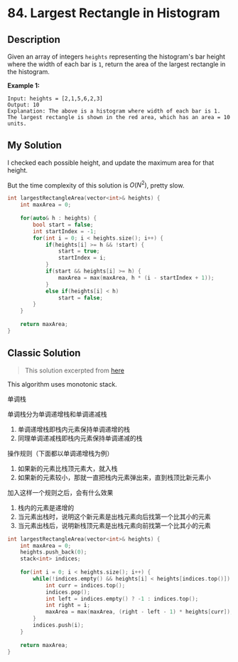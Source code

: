 # 84. Largest Rectangle in Histogram

## Description

Given an array of integers `heights` representing the histogram's bar height where the width of each bar is `1`, return the area of the largest rectangle in the histogram.

**Example 1:**
```
Input: heights = [2,1,5,6,2,3]
Output: 10
Explanation: The above is a histogram where width of each bar is 1.
The largest rectangle is shown in the red area, which has an area = 10 units.
```


## My Solution

I checked each possible height, and update the maximum area for that height.

But the time complexity of this solution is $O(N^2)$, pretty slow.

```C++
int largestRectangleArea(vector<int>& heights) {
    int maxArea = 0;
    
    for(auto& h : heights) {
        bool start = false;
        int startIndex = -1;
        for(int i = 0; i < heights.size(); i++) {
            if(heights[i] >= h && !start) {
                start = true;
                startIndex = i;
            }
            if(start && heights[i] >= h) {
                maxArea = max(maxArea, h * (i - startIndex + 1));
            }
            else if(heights[i] < h)
                start = false;
        }
    }
    
    return maxArea;
}
```

## Classic Solution
> This solution excerpted from [here](https://leetcode-cn.com/problems/largest-rectangle-in-histogram/solution/84-by-ikaruga/)

This algorithm uses monotonic stack.

单调栈

单调栈分为单调递增栈和单调递减栈

1. 单调递增栈即栈内元素保持单调递增的栈
2. 同理单调递减栈即栈内元素保持单调递减的栈

操作规则（下面都以单调递增栈为例）
1. 如果新的元素比栈顶元素大，就入栈
2. 如果新的元素较小，那就一直把栈内元素弹出来，直到栈顶比新元素小

加入这样一个规则之后，会有什么效果
1. 栈内的元素是递增的
2. 当元素出栈时，说明这个新元素是出栈元素向后找第一个比其小的元素
3. 当元素出栈后，说明新栈顶元素是出栈元素向前找第一个比其小的元素

```C++
int largestRectangleArea(vector<int>& heights) {
    int maxArea = 0;
    heights.push_back(0);
    stack<int> indices;
    
    for(int i = 0; i < heights.size(); i++) {
        while(!indices.empty() && heights[i] < heights[indices.top()]) {
            int curr = indices.top();
            indices.pop();
            int left = indices.empty() ? -1 : indices.top();
            int right = i;
            maxArea = max(maxArea, (right - left - 1) * heights[curr]);
        }
        indices.push(i);
    }
    
    return maxArea;
}
```